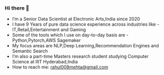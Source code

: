 ### Hi there 👋

- I’m a Senior Data Scientist at Electronic Arts,India since 2020
- I have 9 Years of pure data science experience across industries like - IT,Retail,Entertainment and Gaming
- Some of the tools which I use on day-to-day basis are - Python,Pytorch,AWS Sagemaker 
- My focus areas are NLP,Deep Learning,Recommendation Engines and Semantic Search
- I’m also a part-time Masters research student studying Computer Science at IIIT Hyderabad,India
- How to reach me: rahul008mehta@gmail.com
